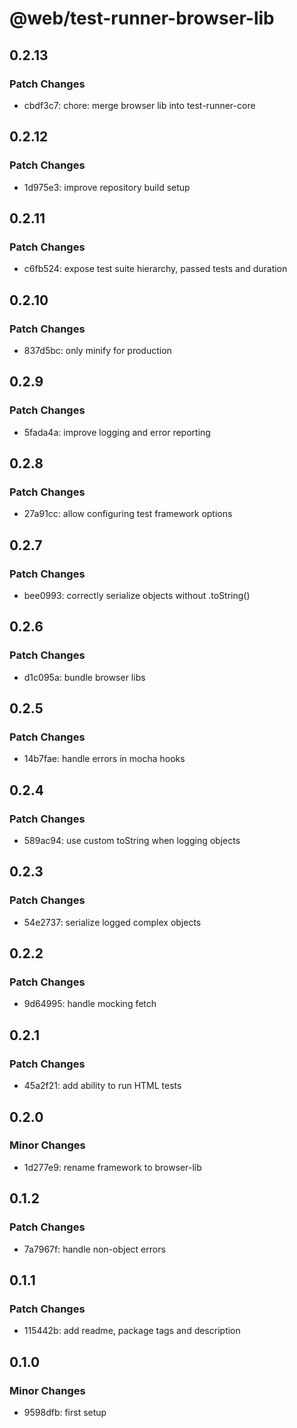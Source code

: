 # @web/test-runner-browser-lib

## 0.2.13

### Patch Changes

- cbdf3c7: chore: merge browser lib into test-runner-core

## 0.2.12

### Patch Changes

- 1d975e3: improve repository build setup

## 0.2.11

### Patch Changes

- c6fb524: expose test suite hierarchy, passed tests and duration

## 0.2.10

### Patch Changes

- 837d5bc: only minify for production

## 0.2.9

### Patch Changes

- 5fada4a: improve logging and error reporting

## 0.2.8

### Patch Changes

- 27a91cc: allow configuring test framework options

## 0.2.7

### Patch Changes

- bee0993: correctly serialize objects without .toString()

## 0.2.6

### Patch Changes

- d1c095a: bundle browser libs

## 0.2.5

### Patch Changes

- 14b7fae: handle errors in mocha hooks

## 0.2.4

### Patch Changes

- 589ac94: use custom toString when logging objects

## 0.2.3

### Patch Changes

- 54e2737: serialize logged complex objects

## 0.2.2

### Patch Changes

- 9d64995: handle mocking fetch

## 0.2.1

### Patch Changes

- 45a2f21: add ability to run HTML tests

## 0.2.0

### Minor Changes

- 1d277e9: rename framework to browser-lib

## 0.1.2

### Patch Changes

- 7a7967f: handle non-object errors

## 0.1.1

### Patch Changes

- 115442b: add readme, package tags and description

## 0.1.0

### Minor Changes

- 9598dfb: first setup
